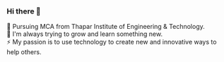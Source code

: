 ### Hi there 👋

<!--
**ritikabhardwaj1111/ritikabhardwaj1111** is a ✨ _special_ ✨ repository because its `README.md` (this file) appears on your GitHub profile.

Here are some ideas to get you started:


- 🌱 I’m currently learning ...
- 👯 I’m looking to collaborate on ...
- 🤔 I’m looking for help with ...
- 💬 Ask me about ...
- 📫 How to reach me: ...
- 😄 Pronouns: ...
- ⚡ Fun fact: ...
-->
🔭 Pursuing MCA from Thapar Institute of Engineering & Technology. <br>
🌱 I'm always trying to grow and learn something new. <br>
⚡ My passion is to use technology to create new and innovative ways to help others. <br>
